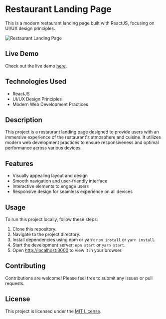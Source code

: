 # Restaurant Landing Page

This is a modern restaurant landing page built with ReactJS, focusing on UI/UX design principles.

![Restaurant Landing Page]("https://i.postimg.cc/Pr4nryMM/Screenshot-2024-02-25-031128.png")

## Live Demo

Check out the live demo [here](https://aromadine.netlify.app/).

## Technologies Used

- ReactJS
- UI/UX Design Principles
- Modern Web Development Practices

## Description

This project is a restaurant landing page designed to provide users with an immersive experience of the restaurant's atmosphere and cuisine. It utilizes modern web development practices to ensure responsiveness and optimal performance across various devices.

## Features

- Visually appealing layout and design
- Smooth navigation and user-friendly interface
- Interactive elements to engage users
- Responsive design for seamless experience on all devices

## Usage

To run this project locally, follow these steps:

1. Clone this repository.
2. Navigate to the project directory.
3. Install dependencies using npm or yarn: `npm install` or `yarn install`.
4. Start the development server: `npm start` or `yarn start`.
5. Open [http://localhost:3000](http://localhost:3000) to view it in your browser.

## Contributing

Contributions are welcome! Please feel free to submit any issues or pull requests.

## License

This project is licensed under the [MIT License](LICENSE).

